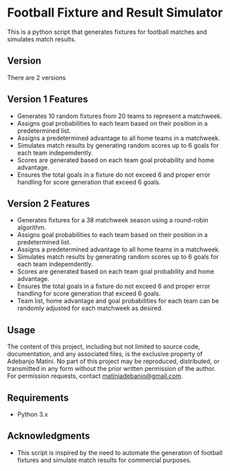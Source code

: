 # Football Fixture and Result Simulator

This is a python script that generates fixtures for football matches and simulates match results.

## Version
There are 2 versions 

## Version 1 Features

- Generates 10 random fixtures from 20 teams to represent a matchweek.
- Assigns goal probabilities to each team based on their position in a predetermined list.
- Assigns a predetermined advantage to all home teams in a matchweek.
- Simulates match results by generating random scores up to 6 goals for each team indepemdently.
- Scores are generated based on each team goal probability and home advantage.
- Ensures the total goals in a fixture do not exceed 6 and proper error handling for score generation that exceed 6 goals.
  
## Version 2 Features

- Generates fixtures for a 38 matchweek season using a round-robin algorithm.
- Assigns goal probabilities to each team based on their position in a predetermined list.
- Assigns a predetermined advantage to all home teams in a matchweek.
- Simulates match results by generating random scores up to 6 goals for each team indepemdently.
- Scores are generated based on each team goal probability and home advantage.
- Ensures the total goals in a fixture do not exceed 6 and proper error handling for score generation that exceed 6 goals.
- Team list, home advantage and goal probabilities for each team can be randomly adjusted for each matchweek as desired.

## Usage

The content of this project, including but not limited to source code, documentation, and any associated files, is the exclusive property of Adebanjo Matini. No part of this project may be reproduced, distributed, or transmitted in any form without the prior written permission of the author. For permission requests, contact matiniadebanjo@gmail.com.

## Requirements

- Python 3.x

## Acknowledgments

- This script is inspired by the need to automate the generation of football fixtures and simulate match results for commercial purposes.
